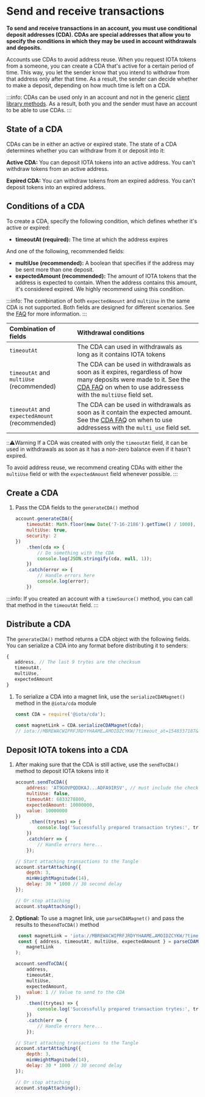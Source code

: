 # Send and receive transactions

**To send and receive transactions in an account, you must use conditional deposit addresses (CDA). CDAs are special addresses that allow you to specify the conditions in which they may be used in account withdrawals and deposits.**

Accounts use CDAs to avoid address reuse. When you request IOTA tokens from a someone, you can create a CDA that's active for a certain period of time. This way, you let the sender know that you intend to withdraw from that address only after that time. As a result, the sender can decide whether to make a deposit, depending on how much time is left on a CDA.

:::info:
CDAs can be used only in an account and not in the generic [client library methods](root://client-libraries/0.1/introduction/overview.md). As a result, both you and the sender must have an account to be able to use CDAs.
:::

## State of a CDA

CDAs can be in either an active or expired state. The state of a CDA determines whether you can withdraw from it or deposit into it:

**Active CDA:** You can deposit IOTA tokens into an active address. You can't withdraw tokens from an active address.

**Expired CDA:** You can withdraw tokens from an expired address. You can't deposit tokens into an expired address.

## Conditions of a CDA

To create a CDA, specify the following condition, which defines whether it's active or expired:

* **timeoutAt (required):** The time at which the address expires

And one of the following, recommended fields:

* **multiUse (recommended):** A boolean that specifies if the address may be sent more than one deposit.
* **expectedAmount (recommended):** The amount of IOTA tokens that the address is expected to contain. When the address contains this amount, it's considered expired. We highly recommend using this condition.

:::info:
The combination of both `expectedAmount` and `multiUse` in the same CDA is not supported. Both fields are designed for different scenarios. See the [FAQ](../references/cda-faq.md) for more information.
:::

|  **Combination of fields** | **Withdrawal conditions**
| :----------| :----------|
|`timeoutAt` |The CDA can used in withdrawals as long as it contains IOTA tokens|
|`timeoutAt` and `multiUse` (recommended) |The CDA can be used in withdrawals as soon as it expires, regardless of how many deposits were made to it. See the [CDA FAQ](../references/cda-faq.md) on when to use addressess with the `multiUse` field set. |
|`timeoutAt` and `expectedAmount` (recommended) | The CDA can be used in withdrawals as soon as it contain the expected amount. See the [CDA FAQ](../references/cda-faq.md) on when to use addressess with the `multi_use` field set.|

:::warning:Warning
If a CDA was created with only the `timeoutAt` field, it can be used in withdrawals as soon as it has a non-zero balance even if it hasn't expired. 

To avoid address reuse, we recommend creating CDAs with either the `multiUse` field or with the `expectedAmount` field whenever possible.
:::

## Create a CDA

1. Pass the CDA fields to the `generateCDA()` method

    ```js
    account.generateCDA({
        timeoutAt: Math.floor(new Date('7-16-2186').getTime() / 1000), // Date in seconds
        multiUse: true,
        security: 2
    })
        .then(cda => {
            // Do something with the CDA
            console.log(JSON.stringify(cda, null, 1));
        })
        .catch(error => {
            // Handle errors here
            console.log(error);
        })
    ```

:::info:
If you created an account with a `timeSource()` method, you can call that method in the `timeoutAt` field.
:::

## Distribute a CDA

The `generateCDA()` method returns a CDA object with the following fields. You can serialize a CDA into any format before distributing it to senders:

```js
{
   address, // The last 9 trytes are the checksum
   timeoutAt,
   multiUse,
   expectedAmount
}
```

1. To serialize a CDA into a magnet link, use the `serializeCDAMagnet()` method in the `@iota/cda` module

    ```js
    const CDA = require('@iota/cda');
    
    const magnetLink = CDA.serializeCDAMagnet(cda);
    // iota://MBREWACWIPRFJRDYYHAAME…AMOIDZCYKW/?timeout_at=1548337187&multi_use=1
    ```

## Deposit IOTA tokens into a CDA

1. After making sure that the CDA is still active, use the `sendToCDA()` method to deposit IOTA tokens into it

    ```js   
    account.sendToCDA({
        address: 'AT9GOVPQDDKAJ...ADFA9IRSV', // must include the checksum
        multiUse: false,
        timeoutAt: 6833278800,
        expectedAmount: 10000000,
        value: 10000000
    })
         .then((trytes) => {
            console.log('Successfully prepared transaction trytes:', trytes)
        })
        .catch(err => {
            // Handle errors here...
        });

    // Start attaching transactions to the Tangle
    account.startAttaching({
        depth: 3,
        minWeightMagnitude(14),
        delay: 30 * 1000 // 30 second delay
    });
    
    // Or stop attaching
    account.stopAttaching();
    ```

2. **Optional:** To use a magnet link, use `parseCDAMagnet()` and pass the results to the`sendToCDA()` method

    ```js
     const magnetLink = 'iota://MBREWACWIPRFJRDYYHAAME…AMOIDZCYKW/?timeout_at=1548337187&multi_use=1&expected_amount=0'
     const { address, timeoutAt, multiUse, expectedAmount } = parseCDAMagnet(
        magnetLink
    );

    account.sendToCDA({
        address,
        timeoutAt,
        multiUse,
        expectedAmount,
        value: 1 // Value to send to the CDA
    })
        .then((trytes) => {
            console.log('Successfully prepared transaction trytes:', trytes)
        })
        .catch(err => {
            // Handle errors here...
        });

    // Start attaching transactions to the Tangle
    account.startAttaching({
        depth: 3,
        minWeightMagnitude(14),
        delay: 30 * 1000 // 30 second delay
    });
    
    // Or stop attaching
    account.stopAttaching();
    ```
